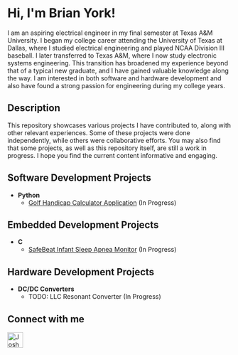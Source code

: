 <h1>Hi, I'm Brian York!</h1>
  I am an aspiring electrical engineer in my final semester at Texas A&M University. I began my college career attending the University of Texas at Dallas, where I studied electrical engineering and played NCAA Division III baseball. I later transferred to Texas A&M, where I now study electronic systems engineering. This transition has broadened my experience beyond that of a typical new graduate, and I have gained valuable knowledge along the way. I am interested in both software and hardware development and also have found a strong passion for engineering during my college years.
  
<h2> Description </h2>  
  This repository showcases various projects I have contributed to, along with other relevant experiences. Some of these projects were done independently, while others were collaborative efforts. You may also find that some projects, as well as this repository itself, are still a work in progress. I hope you find the current content informative and engaging.

<h2> Software Development Projects </h2>

- <b> Python </b>
  - [Golf Handicap Calculator Application](https://github.com/byork6/Handicap-Calculator-Demo) (In Progress)
 
<h2> Embedded Development Projects </h2>

- <b> C </b>
  - [SafeBeat Infant Sleep Apnea Monitor](https://github.com/byork6/SafeBeat-Infant-Monitor-Demo) (In Progress)

<h2> Hardware Development Projects </h2>

- <b> DC/DC Converters </b>
  - TODO: LLC Resonant Converter (In Progress)


<h2> Connect with me</h2>

[<img align="left" alt="JoshMadakor | LinkedIn" width="35px" src="https://cdn-icons-png.flaticon.com/512/174/174857.png" />][linkedin]

[linkedin]: https://www.linkedin.com/in/brian-york-6a86aa263/
